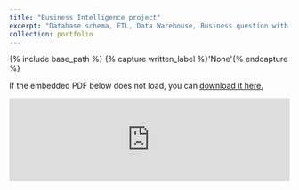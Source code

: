 ```yaml
---
title: "Business Intelligence project"
excerpt: "Database schema, ETL, Data Warehouse, Business question with SSIS and MDX, dASHBOARD WITH PowerBI and MicroStrategy Desktop.<br/><img src='/images/my_dash.png'>"
collection: portfolio
---
```


{% include base_path %}
{% capture written_label %}'None'{% endcapture %}

If the embedded PDF below does not load, you can <u><a href="https://gianpe.github.io/LDS_slides.pdf">download it here.</a></u>
<br/>

<embed src="https://gianpe.github.io/LDS_slides.pdf" type="application/pdf" width="100%" />
